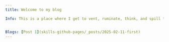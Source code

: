 ```yaml
---
title: Welcome to my blog

Info: This is a place where I get to vent, ruminate, think, and spill the thoughts that come to my mind.  


Blogs: [Post 1](skills-github-pages/_posts/2025-02-11-first)
---
```


